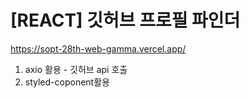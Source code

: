 # [REACT] 깃허브 프로필 파인더

https://sopt-28th-web-gamma.vercel.app/

1. axio 활용 - 깃허브 api 호출
2. styled-coponent활용

